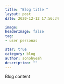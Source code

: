 ```yaml
---
title: "Blog title "
layout: post
date: 2020-12-12 17:56:34

image: 
headerImage: false
tag:
- user personas

star: true
category: blog
author: sonohyeah
description: ""
---
```


Blog content


